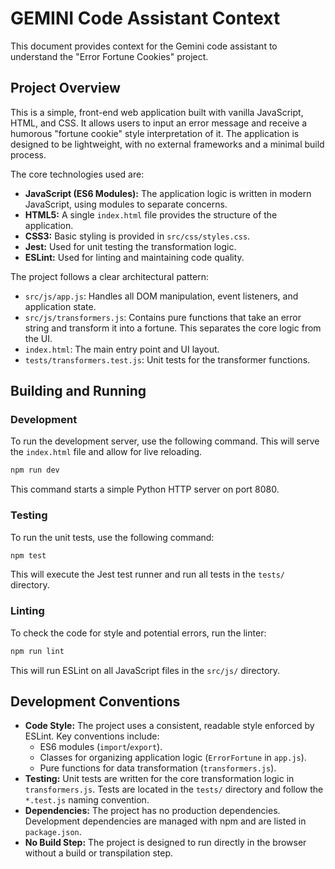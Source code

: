 # GEMINI Code Assistant Context

This document provides context for the Gemini code assistant to understand the "Error Fortune Cookies" project.

## Project Overview

This is a simple, front-end web application built with vanilla JavaScript, HTML, and CSS. It allows users to input an error message and receive a humorous "fortune cookie" style interpretation of it. The application is designed to be lightweight, with no external frameworks and a minimal build process.

The core technologies used are:
*   **JavaScript (ES6 Modules):** The application logic is written in modern JavaScript, using modules to separate concerns.
*   **HTML5:** A single `index.html` file provides the structure of the application.
*   **CSS3:** Basic styling is provided in `src/css/styles.css`.
*   **Jest:** Used for unit testing the transformation logic.
*   **ESLint:** Used for linting and maintaining code quality.

The project follows a clear architectural pattern:
*   `src/js/app.js`: Handles all DOM manipulation, event listeners, and application state.
*   `src/js/transformers.js`: Contains pure functions that take an error string and transform it into a fortune. This separates the core logic from the UI.
*   `index.html`: The main entry point and UI layout.
*   `tests/transformers.test.js`: Unit tests for the transformer functions.

## Building and Running

### Development

To run the development server, use the following command. This will serve the `index.html` file and allow for live reloading.

```bash
npm run dev
```

This command starts a simple Python HTTP server on port 8080.

### Testing

To run the unit tests, use the following command:

```bash
npm test
```

This will execute the Jest test runner and run all tests in the `tests/` directory.

### Linting

To check the code for style and potential errors, run the linter:

```bash
npm run lint
```

This will run ESLint on all JavaScript files in the `src/js/` directory.

## Development Conventions

*   **Code Style:** The project uses a consistent, readable style enforced by ESLint. Key conventions include:
    *   ES6 modules (`import`/`export`).
    *   Classes for organizing application logic (`ErrorFortune` in `app.js`).
    *   Pure functions for data transformation (`transformers.js`).
*   **Testing:** Unit tests are written for the core transformation logic in `transformers.js`. Tests are located in the `tests/` directory and follow the `*.test.js` naming convention.
*   **Dependencies:** The project has no production dependencies. Development dependencies are managed with npm and are listed in `package.json`.
*   **No Build Step:** The project is designed to run directly in the browser without a build or transpilation step.
